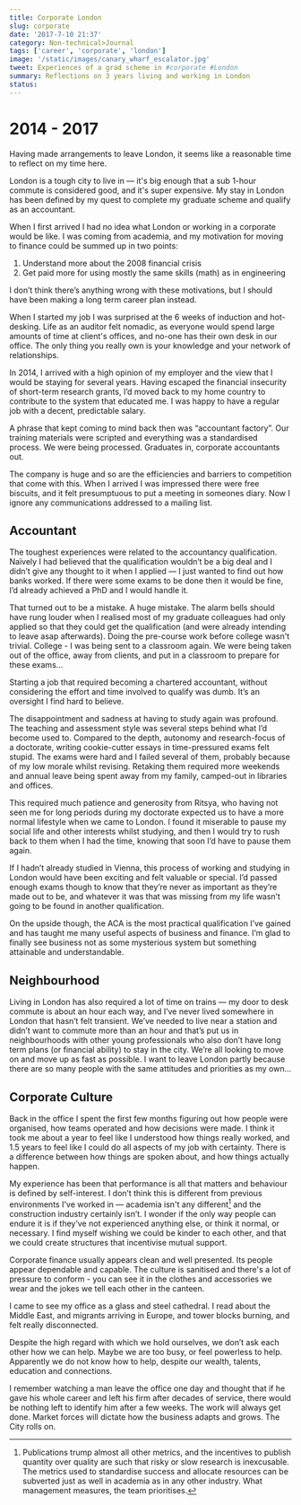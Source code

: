 ```yaml
---
title: Corporate London
slug: corporate
date: '2017-7-10 21:37'
category: Non-technical>Journal
tags: ['career', 'corporate', 'london']
image: '/static/images/canary_wharf_escalator.jpg'
tweet: Experiences of a grad scheme in #corporate #London
summary: Reflections on 3 years living and working in London
status:
---
```


# 2014 - 2017

Having made arrangements to leave London, it seems like a reasonable time to
reflect on my time here.

London is a tough city to live in — it's big enough that a sub 1-hour commute
is considered good, and it's super expensive. My stay in London has been
defined by my quest to complete my graduate scheme and qualify as an
accountant.

When I first arrived I had no idea what London or working in a corporate would
be like. I was coming from academia, and my motivation for moving to finance
could be summed up in two points:

1. Understand more about the 2008 financial crisis
2. Get paid more for using mostly the same skills (math) as in engineering

I don’t think there’s anything wrong with these motivations, but I should have
been making a long term career plan instead.

When I started my job I was surprised at the 6 weeks of induction and
hot-desking. Life as an auditor felt nomadic, as everyone would spend large
amounts of time at client's offices, and no-one has their own desk in our
office. The only thing you really own is your knowledge and your network of
relationships.

In 2014, I arrived with a high opinion of my employer and the view that I would
be staying for several years. Having escaped the financial insecurity of
short-term research grants, I’d moved back to my home country to contribute to
the system that educated me. I was happy to have a regular job with a decent,
predictable salary.

A phrase that kept coming to mind back then was “accountant factory”. Our
training materials were scripted and everything was a standardised process. We
were being processed. Graduates in, corporate accountants out.

The company is huge and so are the efficiencies and barriers to competition
that come with this. When I arrived I was impressed there were free biscuits,
and it felt presumptuous to put a meeting in someones diary. Now I ignore any
communications addressed to a mailing list.

## Accountant

The toughest experiences were related to the accountancy qualification. Naïvely
I had believed that the qualification wouldn’t be a big deal and I didn’t give
any thought to it when I applied — I just wanted to find out how banks worked.
If there were some exams to be done then it would be fine, I’d already achieved
a PhD and I would handle it.

That turned out to be a mistake. A huge mistake. The alarm bells should have
rung louder when I realised most of my graduate colleagues had only applied so
that they could get the qualification (and were already intending to leave asap
afterwards). Doing the pre-course work before college wasn't trivial. College -
I was being sent to a classroom again. We were being taken out of the office,
away from clients, and put in a classroom to prepare for these exams…

Starting a job that required becoming a chartered accountant, without
considering the effort and time involved to qualify was dumb. It’s an oversight
I find hard to believe.

The disappointment and sadness at having to study again was profound. The
teaching and assessment style was several steps behind what I’d become used to.
Compared to the depth, autonomy and research-focus of a doctorate, writing
cookie-cutter essays in time-pressured exams felt stupid. The exams were hard
and I failed several of them, probably because of my low morale whilst
revising. Retaking them required more weekends and annual leave being spent
away from my family, camped-out in libraries and offices.

This required much patience and generosity from Ritsya, who having not seen me
for long periods during my doctorate expected us to have a more normal
lifestyle when we came to London. I found it miserable to pause my social life
and other interests whilst studying, and then I would try to rush back to them
when I had the time, knowing that soon I’d have to pause them again.

If I hadn’t already studied in Vienna, this process of working and studying in
London would have been exciting and felt valuable or special. I’d passed enough
exams though to know that they’re never as important as they’re made out to be,
and whatever it was that was missing from my life wasn’t going to be found in
another qualification.

On the upside though, the ACA is the most practical qualification I’ve gained
and has taught me many useful aspects of business and finance. I’m glad to
finally see business not as some mysterious system but something attainable and
understandable.

## Neighbourhood

Living in London has also required a lot of time on trains — my door to desk
commute is about an hour each way, and I’ve never lived somewhere in London
that hasn’t felt transient. We’ve needed to live near a station and didn’t want
to commute more than an hour and that’s put us in neighbourhoods with other
young professionals who also don’t have long term plans (or financial ability)
to stay in the city. We’re all looking to move on and move up as fast as
possible. I want to leave London partly because there are so many people with
the same attitudes and priorities as my own…

## Corporate Culture

Back in the office I spent the first few months figuring out how people were
organised, how teams operated and how decisions were made. I think it took me
about a year to feel like I understood how things really worked, and 1.5 years
to feel like I could do all aspects of my job with certainty. There is a
difference between how things are spoken about, and how things actually happen.

My experience has been that performance is all that matters and behaviour is
defined by self-interest. I don’t think this is different from previous
environments I've worked in — academia isn't any different[^1] and the
construction industry certainly isn’t. I wonder if the only way people can
endure it is if they’ve not experienced anything else, or think it normal, or
necessary. I find myself wishing we could be kinder to each other, and that we
could create structures that incentivise mutual support.

Corporate finance usually appears clean and well presented. Its people appear
dependable and capable. The culture is sanitised and there's a lot of pressure
to conform - you can see it in the clothes and accessories we wear and the
jokes we tell each other in the canteen.

I came to see my office as a glass and steel cathedral. I read about the Middle
East, and migrants arriving in Europe, and tower blocks burning, and felt
really disconnected.

Despite the high regard with which we hold ourselves, we don’t ask each other
how we can help. Maybe we are too busy, or feel powerless to help. Apparently
we do not know how to help, despite our wealth, talents, education and
connections.

I remember watching a man leave the office one day and thought that if he gave
his whole career and left his firm after decades of service, there would be
nothing left to identify him after a few weeks. The work will always get done.
Market forces will dictate how the business adapts and grows. The City rolls
on.

[^1]:
    Publications trump almost all other metrics, and the incentives to
    publish quantity over quality are such that risky or slow research is
    inexcusable. The metrics used to standardise success and allocate resources
    can be subverted just as well in academia as in any other industry. What
    management measures, the team prioritises.
